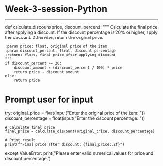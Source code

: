 # Week-3-session-Python
----
def calculate_discount(price, discount_percent):
    """
    Calculate the final price after applying a discount.
    If the discount percentage is 20% or higher, apply the discount.
    Otherwise, return the original price.
    
    :param price: float, original price of the item
    :param discount_percent: float, discount percentage
    :return: float, final price after applying discount
    """
    if discount_percent >= 20:
        discount_amount = (discount_percent / 100) * price
        return price - discount_amount
    else:
        return price

# Prompt user for input
try:
    original_price = float(input("Enter the original price of the item: "))
    discount_percentage = float(input("Enter the discount percentage: "))
    
    # Calculate final price
    final_price = calculate_discount(original_price, discount_percentage)
    
    # Print result
    print(f"Final price after discount: {final_price:.2f}")
except ValueError:
    print("Please enter valid numerical values for price and discount percentage.")
